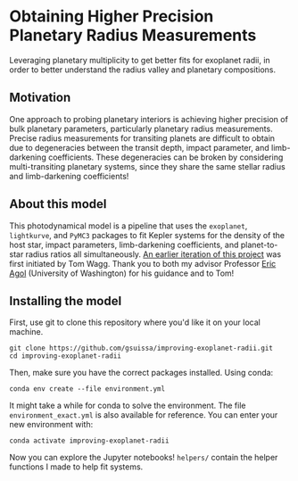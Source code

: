 # Obtaining Higher Precision Planetary Radius Measurements 
Leveraging planetary multiplicity to get better fits for exoplanet radii, in order to better understand the radius valley and planetary compositions. 

## Motivation 
One approach to probing planetary interiors is achieving higher precision of bulk planetary parameters, particularly planetary radius measurements. Precise radius measurements for transiting planets are difficult to obtain due to degeneracies between the transit depth, impact parameter, and limb-darkening coefficients. These degeneracies can be broken by considering multi-transiting planetary systems, since they share the same stellar radius and limb-darkening coefficients! 

## About this model 
This photodynamical model is a pipeline that uses the `exoplanet`, `lightkurve`, and `PyMC3` packages to fit Kepler systems for the density of the host star, impact parameters, limb-darkening coefficients, and planet-to-star radius ratios all simultaneously. [An earlier iteration of this project](https://github.com/TomWagg/radius-valley) was first initiated by Tom Wagg. Thank you to both my advisor Professor [Eric Agol](https://github.com/ericagol) (University of Washington) for his guidance and to Tom! 

## Installing the model 
First, use git to clone this repository where you'd like it on your local machine.
```
git clone https://github.com/gsuissa/improving-exoplanet-radii.git
cd improving-exoplanet-radii 
```
Then, make sure you have the correct packages installed. Using conda: 
```
conda env create --file environment.yml
```
It might take a while for conda to solve the environment. The file `environment_exact.yml` is also available for reference. 
You can enter your new environment with: 
```
conda activate improving-exoplanet-radii
```
Now you can explore the Jupyter notebooks! `helpers/` contain the helper functions I made to help fit systems. 






